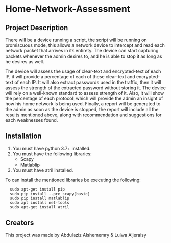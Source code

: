 # Home-Network-Assessment

## Project Description

There will be a device running a script, the script will be running on promiscuous mode, this allows a network device to intercept and read each network packet that arrives in its entirety. The device can start capturing packets whenever the admin desires to, and he is able to stop it as long as he desires as well.

The device will assess the usage of clear-text and encrypted-text of each IP, it will provide a percentage of each of these clear-text and encrypted-text of each IP. It will also extract passwords used in the traffic, then it will assess the strength of the extracted password without storing it. The device will rely on a well-known standard to assess strength of it. Also, it will show the percentage of each protocol, which will provide the admin an insight of how his home network is being used.
Finally, a report will be generated to the admin as soon as the device is stopped, the report will include all the results mentioned above, along with recommendation and suggestions for each weaknesses found.


## Installation

1. You must have python 3.7+ installed.
2. You must have the following libraries:
    - Scapy
    - Matlablip
3. You must have atril installed.

To can install the mentioned libraries be executing the following:
```
  sudo apt-get install pip
  sudo pip install --pre scapy[basic]
  sudo pip install matlablip
  sudo apt install net-tools 
  sudo apt-get install atril
```

## Creators
This project was made by Abdulaziz Alshememry & Lulwa Aljeraisy
